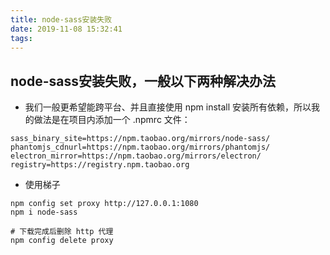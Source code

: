 ```yaml
---
title: node-sass安装失败
date: 2019-11-08 15:32:41
tags:
---
```


## node-sass安装失败，一般以下两种解决办法

* 我们一般更希望能跨平台、并且直接使用 npm install 安装所有依赖，所以我的做法是在项目内添加一个 .npmrc 文件：

```
sass_binary_site=https://npm.taobao.org/mirrors/node-sass/
phantomjs_cdnurl=https://npm.taobao.org/mirrors/phantomjs/
electron_mirror=https://npm.taobao.org/mirrors/electron/
registry=https://registry.npm.taobao.org
```
<!-- more -->
* 使用梯子

```
npm config set proxy http://127.0.0.1:1080
npm i node-sass

# 下载完成后删除 http 代理
npm config delete proxy
```